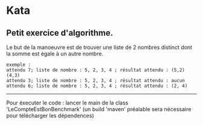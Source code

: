Kata
==

Petit exercice d'algorithme.
-----
Le but de la manoeuvre est de trouver une liste de 2 nombres distinct dont la somme est égale à un autre nombre.

    exemple :
    attendu 7; liste de nombre : 5, 2, 3, 4 ; résultat attendu : (5,2) (4,3)
    attendu 3; liste de nombre : 5, 2, 3, 4 ; résultat attendu : aucun
    attendu 6; liste de nombre : 5, 2, 3, 4 ; résultat attendu : (2, 4)

----
Pour éxecuter le code : lancer le main de la class 'LeCompteEstBonBenchmark'
(un build 'maven' préalable sera nécessaire pour télécharger les dépendences)